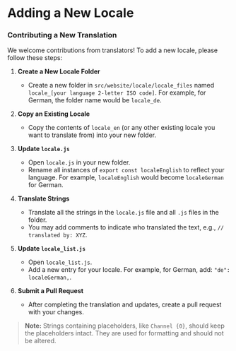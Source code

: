 # Adding a New Locale

### Contributing a New Translation

We welcome contributions from translators! To add a new locale, please follow these steps:

1. **Create a New Locale Folder**
    - Create a new folder in `src/website/locale/locale_files` named `locale_[your language 2-letter ISO code]`. For example, for German, the folder name would be `locale_de`.

2. **Copy an Existing Locale**
    - Copy the contents of `locale_en` (or any other existing locale you want to translate from) into your new folder.

3. **Update `locale.js`**
    - Open `locale.js` in your new folder.
    - Rename all instances of `export const localeEnglish` to reflect your language. For example, `localeEnglish` would become `localeGerman` for German.

4. **Translate Strings**
    - Translate all the strings in the `locale.js` file and all `.js` files in the folder.
    - You may add comments to indicate who translated the text, e.g., `// translated by: XYZ`.

5. **Update `locale_list.js`**
    - Open `locale_list.js`.
    - Add a new entry for your locale. For example, for German, add: `"de": localeGerman,`.

6. **Submit a Pull Request**
    - After completing the translation and updates, create a pull request with your changes.

<!--don't use github !NOTE here as people might open this README in a text editor-->
> **Note:** Strings containing placeholders, like `Channel {0}`, should keep the placeholders intact. They are used for formatting and should not be altered.
